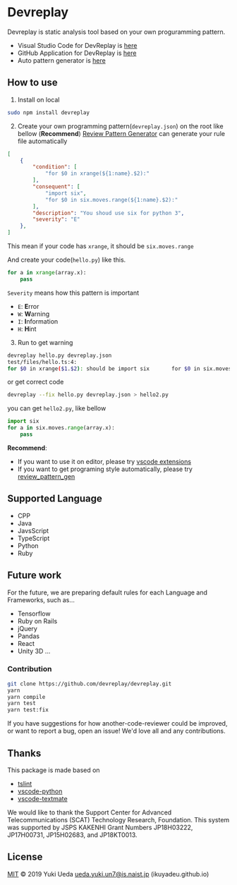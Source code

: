 # Devreplay

Devreplay is static analysis tool based on your own proguramming pattern.
* Visual Studio Code for DevReplay is [here](https://marketplace.visualstudio.com/items?itemName=Ikuyadeu.devreplay)
* GitHub Application for DevReplay is [here](https://github.com/marketplace/dev-replay)
* Auto pattern generator is [here](https://github.com/Ikuyadeu/review_pattern_gen)

## How to use

1. Install on local

```sh
sudo npm install devreplay
```

2. Create your own programming pattern(`devreplay.json`) on the root like bellow
(**Recommend**) [Review Pattern Generator](https://github.com/Ikuyadeu/review_pattern_gen) can generate your rule file automatically
```json
[
    {
        "condition": [
            "for $0 in xrange(${1:name}.$2):"
        ],
        "consequent": [
            "import six",
            "for $0 in six.moves.range(${1:name}.$2):"
        ],
        "description": "You shoud use six for python 3",
        "severity": "E"
    },
]
```
This mean if your code has `xrange`, it should be `six.moves.range`

And create your code(`hello.py`) like this.
```python
for a in xrange(array.x):
    pass
```

`Severity` means how this pattern is important
* `E`: **E**rror
* `W`: **W**arning
* `I`: **I**nformation
* `H`: **H**int

3. Run to get warning
```sh
devreplay hello.py devreplay.json
test/files/hello.ts:4:
for $0 in xrange($1.$2): should be import six       for $0 in six.moves.range($1.$2):
```
or get correct code
```sh
devreplay --fix hello.py devreplay.json > hello2.py
```
you can get `hello2.py`, like bellow

```python
import six
for a in six.moves.range(array.x):
    pass
```

**Recommend**: 
* If you want to use it on editor, please try [vscode extensions](https://marketplace.visualstudio.com/items?itemName=Ikuyadeu.devreplay)
* If you want to get programing style automatically, please try [review_pattern_gen](https://github.com/Ikuyadeu/review_pattern_gen/tree/master)


## Supported Language

* CPP
* Java
* JavsScript
* TypeScript
* Python
* Ruby

## Future work
For the future, we are preparing default rules for each Language and Frameworks, such as...

* Tensorflow
* Ruby on Rails
* jQuery
* Pandas
* React
* Unity 3D
...

### Contribution

```sh
git clone https://github.com/devreplay/devreplay.git
yarn
yarn compile
yarn test
yarn test:fix
```

If you have suggestions for how another-code-reviewer could be improved, or want to report a bug, open an issue! We'd love all and any contributions.

## Thanks

This package is made based on
* [tslint](https://palantir.github.io/tslint/)
* [vscode-python](https://github.com/Microsoft/vscode-python/blob/master/src/client/language/tokenizer.ts)
* [vscode-textmate](https://github.com/microsoft/vscode-textmate)

We would like to thank the Support Center for Advanced Telecommunications (SCAT) Technology Research, Foundation.
This system was supported by JSPS KAKENHI Grant Numbers JP18H03222, JP17H00731, JP15H02683, and JP18KT0013.

## License

[MIT](LICENSE) © 2019 Yuki Ueda <ueda.yuki.un7@is.naist.jp> (ikuyadeu.github.io)

